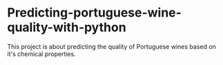 # Predicting-portuguese-wine-quality-with-python
This project is about predicting the quality of Portuguese wines based on it's chemical properties.
